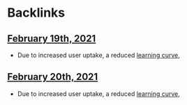 
# Backlinks
## [February 19th, 2021](<February 19th, 2021.md>)
- Due to increased user uptake, a reduced [learning curve](<learning curve.md>),

## [February 20th, 2021](<February 20th, 2021.md>)
- Due to increased user uptake, a reduced [learning curve](<learning curve.md>),

